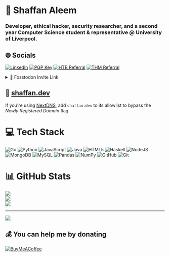 # 📌 Shaffan Aleem
### Developer, ethical hacker, security researcher, and a second year Computer Science student & representative @ University of Liverpool. 


## 🌐 Socials
[![LinkedIn](https://img.shields.io/badge/LinkedIn-%230077B5.svg?style=for-the-badge&logo=linkedin&logoColor=white)](https://linkedin.com/in/shaffan-aleem-b7a852255) [![PGP Key](https://img.shields.io/badge/PGP%20Key-8A2BE2?style=for-the-badge&logo=monkeytie)](https://github.com/ibnaleem/ibnaleem/blob/main/public_key.asc)
[![HTB Referral](https://img.shields.io/badge/HTB%20referral-htb?style=for-the-badge&logo=hackthebox&color=black
)](https://referral.hackthebox.com/mz8xH59)
[![THM Referral](https://img.shields.io/badge/$5%20tryhackme%20referral-thm?style=for-the-badge&logo=tryhackme&logoColor=red&color=white
)](https://tryhackme.com/signup?referrer=64afc131a763aa00600408cb)
<details close>
<summary>🔗 Fosstodon Invite Link</summary>
<br><blockquote>https://fosstodon.org/invite/YFHD9yq</blockquote></br>
</details>

## 🔗 [shaffan.dev](https://shaffan.dev)
If you're using [NextDNS](https://my.nextdns.io/), add `shaffan.dev` to its allowlist to bypass the *Newly Registered Domain* flag.

# 💻 Tech Stack
![Go](https://img.shields.io/badge/go-%2300ADD8.svg?style=for-the-badge&logo=go&logoColor=white) ![Python](https://img.shields.io/badge/python-3670A0?style=for-the-badge&logo=python&logoColor=ffdd54) ![JavaScript](https://img.shields.io/badge/javascript-%23323330.svg?style=for-the-badge&logo=javascript&logoColor=%23F7DF1E) ![Java](https://img.shields.io/badge/java-%23ED8B00.svg?style=for-the-badge&logo=openjdk&logoColor=white) ![HTML5](https://img.shields.io/badge/html5-%23E34F26.svg?style=for-the-badge&logo=html5&logoColor=white) ![Haskell](https://img.shields.io/badge/Haskell-5e5086?style=for-the-badge&logo=haskell&logoColor=white) ![NodeJS](https://img.shields.io/badge/node.js-6DA55F?style=for-the-badge&logo=node.js&logoColor=white) ![MongoDB](https://img.shields.io/badge/MongoDB-%234ea94b.svg?style=for-the-badge&logo=mongodb&logoColor=white) ![MySQL](https://img.shields.io/badge/mysql-4479A1.svg?style=for-the-badge&logo=mysql&logoColor=white) ![Pandas](https://img.shields.io/badge/pandas-%23150458.svg?style=for-the-badge&logo=pandas&logoColor=white) ![NumPy](https://img.shields.io/badge/numpy-%23013243.svg?style=for-the-badge&logo=numpy&logoColor=white) ![GitHub](https://img.shields.io/badge/github-%23121011.svg?style=for-the-badge&logo=github&logoColor=white) ![Git](https://img.shields.io/badge/git-%23F05033.svg?style=for-the-badge&logo=git&logoColor=white)
# 📊 GitHub Stats
![](https://github-readme-stats.vercel.app/api?username=ibnaleem&theme=dark&hide_border=false&include_all_commits=true&count_private=false)<br/>
![](https://github-readme-streak-stats.herokuapp.com/?user=ibnaleem&theme=dark&hide_border=false)<br/>
![](https://github-readme-stats.vercel.app/api/top-langs/?username=ibnaleem&theme=dark&hide_border=false&include_all_commits=true&count_private=false&layout=compact)

---
[![](https://visitcount.itsvg.in/api?id=ibnaleem&icon=0&color=0)](https://visitcount.itsvg.in)

  ## 💰 You can help me by donating
  [![BuyMeACoffee](https://img.shields.io/badge/Buy%20Me%20a%20Coffee-ffdd00?style=for-the-badge&logo=buy-me-a-coffee&logoColor=black)](https://buymeacoffee.com/ibnaleem) 

<a rel="me" href="https://fosstodon.org/@ibnaleem"></a>
